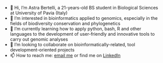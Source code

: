 - 👋 Hi, I’m Astra Bertelli, a 21-years-old BS student in Biological Sciences at University of Pavia (Italy)
- 👀 I’m interested in bioinformatics applied to genomics, especially in the fields of biodiversity conservation and phylogenetics
- 🌱 I’m currently learning how to apply python, bash, R and other languages to the development of user-friendly and innovative tools to carry out genomic analyses
- 💞️ I’m looking to collaborate on bioinformatically-related, tool development-oriented projects
- 📫 How to reach me: [email me](astra.bertelli01@universitadipavia.it) or find me on [LinkedIn](www.linkedin.com/in/astra-bertelli-583904297)

<!---
AstraBert/AstraBert is a ✨ special ✨ repository because its `README.md` (this file) appears on your GitHub profile.
You can click the Preview link to take a look at your changes.
--->
